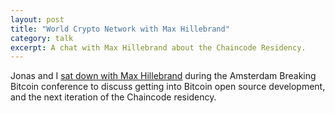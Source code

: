 ```yaml
---
layout: post
title: "World Crypto Network with Max Hillebrand"
category: talk
excerpt: A chat with Max Hillebrand about the Chaincode Residency.
---
```


Jonas and I [sat down with Max
Hillebrand](https://www.youtube.com/watch?v=FcElRZA8aT4) during the Amsterdam
Breaking Bitcoin conference to discuss getting into Bitcoin open source
development, and the next iteration of the Chaincode residency.
